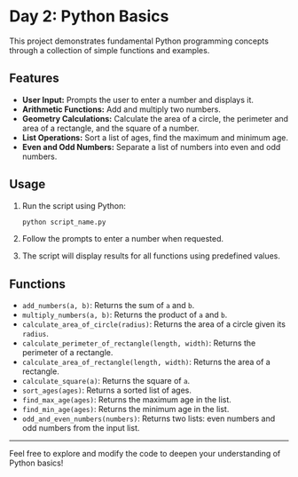 # Day 2: Python Basics

This project demonstrates fundamental Python programming concepts through a collection of simple functions and examples.

## Features

- **User Input:** Prompts the user to enter a number and displays it.
- **Arithmetic Functions:** Add and multiply two numbers.
- **Geometry Calculations:** Calculate the area of a circle, the perimeter and area of a rectangle, and the square of a number.
- **List Operations:** Sort a list of ages, find the maximum and minimum age.
- **Even and Odd Numbers:** Separate a list of numbers into even and odd numbers.

## Usage

1. Run the script using Python:

    ```bash
    python script_name.py
    ```

2. Follow the prompts to enter a number when requested.
3. The script will display results for all functions using predefined values.

## Functions

- `add_numbers(a, b)`: Returns the sum of `a` and `b`.
- `multiply_numbers(a, b)`: Returns the product of `a` and `b`.
- `calculate_area_of_circle(radius)`: Returns the area of a circle given its `radius`.
- `calculate_perimeter_of_rectangle(length, width)`: Returns the perimeter of a rectangle.
- `calculate_area_of_rectangle(length, width)`: Returns the area of a rectangle.
- `calculate_square(a)`: Returns the square of `a`.
- `sort_ages(ages)`: Returns a sorted list of ages.
- `find_max_age(ages)`: Returns the maximum age in the list.
- `find_min_age(ages)`: Returns the minimum age in the list.
- `odd_and_even_numbers(numbers)`: Returns two lists: even numbers and odd numbers from the input list.

---

Feel free to explore and modify the code to deepen your understanding of Python basics!
